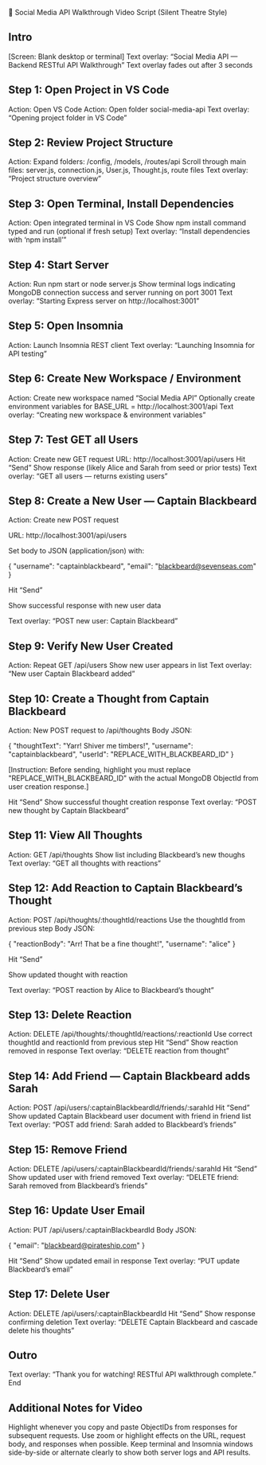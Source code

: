 🎥 Social Media API Walkthrough Video Script (Silent Theatre Style)

## Intro

[Screen: Blank desktop or terminal]
Text overlay: “Social Media API — Backend RESTful API Walkthrough”
Text overlay fades out after 3 seconds

## Step 1: Open Project in VS Code

Action: Open VS Code
Action: Open folder social-media-api
Text overlay: “Opening project folder in VS Code”

## Step 2: Review Project Structure
Action: Expand folders: /config, /models, /routes/api
Scroll through main files: server.js, connection.js, User.js, Thought.js, route files
Text overlay: “Project structure overview”

## Step 3: Open Terminal, Install Dependencies
Action: Open integrated terminal in VS Code
Show npm install command typed and run (optional if fresh setup)
Text overlay: “Install dependencies with ‘npm install’”

## Step 4: Start Server
Action: Run npm start or node server.js
Show terminal logs indicating MongoDB connection success and server running on port 3001
Text overlay: “Starting Express server on http://localhost:3001”

## Step 5: Open Insomnia
Action: Launch Insomnia REST client
Text overlay: “Launching Insomnia for API testing”

## Step 6: Create New Workspace / Environment
Action: Create new workspace named “Social Media API”
Optionally create environment variables for BASE_URL = http://localhost:3001/api
Text overlay: “Creating new workspace & environment variables”

## Step 7: Test GET all Users
Action: Create new GET request
URL: http://localhost:3001/api/users
Hit “Send”
Show response (likely Alice and Sarah from seed or prior tests)
Text overlay: “GET all users — returns existing users”


## Step 8: Create a New User — Captain Blackbeard 
Action: Create new POST request

URL: http://localhost:3001/api/users

Set body to JSON (application/json) with:

{
  "username": "captainblackbeard",
  "email": "blackbeard@sevenseas.com"
}

Hit “Send”

Show successful response with new user data

Text overlay: “POST new user: Captain Blackbeard”

## Step 9: Verify New User Created 
Action: Repeat GET /api/users
Show new user appears in list
Text overlay: “New user Captain Blackbeard added”

## Step 10: Create a Thought from Captain Blackbeard
Action: New POST request to /api/thoughts
Body JSON:

{
  "thoughtText": "Yarr! Shiver me timbers!",
  "username": "captainblackbeard",
  "userId": "REPLACE_WITH_BLACKBEARD_ID"
}

[Instruction: Before sending, highlight you must replace "REPLACE_WITH_BLACKBEARD_ID" with the actual MongoDB ObjectId from user creation response.]

Hit “Send”
Show successful thought creation response
Text overlay: “POST new thought by Captain Blackbeard”

## Step 11: View All Thoughts
Action: GET /api/thoughts
Show list including Blackbeard’s new thoughs
Text overlay: “GET all thoughts with reactions”

## Step 12: Add Reaction to Captain Blackbeard’s Thought
Action: POST /api/thoughts/:thoughtId/reactions
Use the thoughtId from previous step
Body JSON:

{
  "reactionBody": "Arr! That be a fine thought!",
  "username": "alice"
}

Hit “Send”

Show updated thought with reaction

Text overlay: “POST reaction by Alice to Blackbeard’s thought”

## Step 13: Delete Reaction

Action: DELETE /api/thoughts/:thoughtId/reactions/:reactionId
Use correct thoughtId and reactionId from previous step
Hit “Send”
Show reaction removed in response
Text overlay: “DELETE reaction from thought”

## Step 14: Add Friend — Captain Blackbeard adds Sarah
Action: POST /api/users/:captainBlackbeardId/friends/:sarahId
Hit “Send”
Show updated Captain Blackbeard user document with friend in friend list
Text overlay: “POST add friend: Sarah added to Blackbeard’s friends”

## Step 15: Remove Friend 
Action: DELETE /api/users/:captainBlackbeardId/friends/:sarahId
Hit “Send”
Show updated user with friend removed
Text overlay: “DELETE friend: Sarah removed from Blackbeard’s friends”

## Step 16: Update User Email
Action: PUT /api/users/:captainBlackbeardId
Body JSON:

{
  "email": "blackbeard@pirateship.com"
}

Hit “Send”
Show updated email in response
Text overlay: “PUT update Blackbeard’s email”

## Step 17: Delete User

Action: DELETE /api/users/:captainBlackbeardId
Hit “Send”
Show response confirming deletion
Text overlay: “DELETE Captain Blackbeard and cascade delete his thoughts”

## Outro
Text overlay: “Thank you for watching! RESTful API walkthrough complete.”
End

## Additional Notes for Video
Highlight whenever you copy and paste ObjectIDs from responses for subsequent requests.
Use zoom or highlight effects on the URL, request body, and responses when possible.
Keep terminal and Insomnia windows side-by-side or alternate clearly to show both server logs and API results.